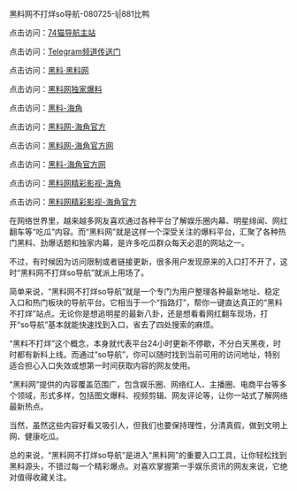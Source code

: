 黑料网不打烊so导航-080725-lj|881比鸭

点击访问：<a href="https://74mao.com/">74猫导航主站</a>

点击访问：<a href="https://74mao.com/">Telegram频道传送门</a>

点击访问：<a href="https://heiliaolvzlu3.pages.dev">黑料·黑料网</a>

点击访问：<a href="https://heiliaoyvnrda.pages.dev">黑料网独家爆料</a>

点击访问：<a href="https://gdas.pages.dev/">黑料-海角</a>

点击访问：<a href="https://qfwfg.pages.dev/">黑料网-海角官方</a>

点击访问：<a href="https://sdfsh.pages.dev/">黑料网-海角官方网</a>

点击访问：<a href="https://gbs-3wd.pages.dev/">黑料-海角官方网</a>

点击访问：<a href="https://jha.pages.dev/">黑料网精彩影视-海角</a>

点击访问：<a href="https://sdfsh.pages.dev/">黑料网精彩影视-海角官方</a>

在网络世界里，越来越多网友喜欢通过各种平台了解娱乐圈内幕、明星绯闻、网红翻车等“吃瓜”内容。而“黑料网”就是这样一个深受关注的爆料平台，汇聚了各种热门黑料、劲爆话题和独家内幕，是许多吃瓜群众每天必逛的网站之一。

不过，有时候因为访问限制或者链接更新，很多用户发现原来的入口打不开了，这时“黑料网不打烊so导航”就派上用场了。

简单来说，“黑料网不打烊so导航”就是一个专门为用户整理各种最新地址、稳定入口和热门板块的导航平台。它相当于一个“指路灯”，帮你一键直达真正的“黑料不打烊”站点。无论你是想追明星的最新八卦，还是想看看网红翻车现场，打开“so导航”基本就能快速找到入口，省去了四处搜索的麻烦。

“黑料不打烊”这个概念，本身就代表平台24小时更新不停歇，不分白天黑夜，时时都有新料上线。而通过“so导航”，你可以随时找到当前可用的访问地址，特别适合担心入口失效或想第一时间获取内容的网友使用。

“黑料网”提供的内容覆盖范围广，包含娱乐圈、网络红人、主播圈、电商平台等多个领域，形式多样，包括图文爆料、视频剪辑、网友评论等，让你一站式了解网络最新热点。

当然，虽然这些内容好看又吸引人，但我们也要保持理性，分清真假，做到文明上网、健康吃瓜。

总的来说，“黑料网不打烊so导航”是进入“黑料网”的重要入口工具，让你轻松找到黑料源头，不错过每一个精彩爆点。对喜欢掌握第一手娱乐资讯的网友来说，它绝对值得收藏关注。
